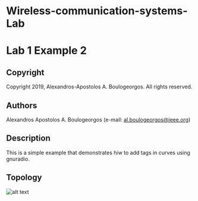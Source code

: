 # Wireless-communication-systems-Lab
# Lab 1 Example 2

## Copyright
Copyright 2019, Alexandros-Apostolos A. Boulogeorgos. All rights reserved.

## Authors
Alexandros Apostolos A. Boulogeorgos (e-mail: al.boulogeorgos@ieee.org)

## Description  
This is a simple example that demonstrates hiw to add tags in curves using gnuradio.

## Topology

![alt text](https://github.com/aboulogeorgos/Wireless-communication-systems-Lab/blob/master/Lab0/Example2/Example2.grc.png?raw=true)

